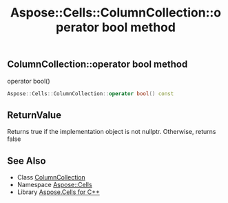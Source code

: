 ﻿---
title: Aspose::Cells::ColumnCollection::operator bool method
linktitle: operator bool
second_title: Aspose.Cells for C++ API Reference
description: 'Aspose::Cells::ColumnCollection::operator bool method. operator bool() in C++.'
type: docs
weight: 400
url: /cpp/aspose.cells/columncollection/operator_bool/
---
## ColumnCollection::operator bool method


operator bool()

```cpp
Aspose::Cells::ColumnCollection::operator bool() const
```


## ReturnValue

Returns true if the implementation object is not nullptr. Otherwise, returns false

## See Also

* Class [ColumnCollection](../)
* Namespace [Aspose::Cells](../../)
* Library [Aspose.Cells for C++](../../../)
